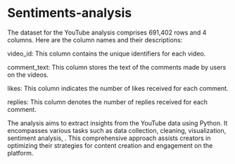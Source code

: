 # Sentiments-analysis


The dataset for the YouTube analysis comprises 691,402 rows and 4 columns. Here are the column names and their descriptions:

video_id: This column contains the unique identifiers for each video.


comment_text: This column stores the text of the comments made by users on the videos.


likes: This column indicates the number of likes received for each comment.


replies: This column denotes the number of replies received for each comment.


The analysis aims to extract insights from the YouTube data using Python. It encompasses various tasks such as data collection, cleaning, visualization, sentiment analysis, . This comprehensive approach assists creators in optimizing their strategies for content creation and engagement on the platform.


